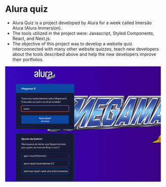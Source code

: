 # Alura quiz

- Alura Quiz is a project developed by Alura for a week called Imersão Alura (Alura Immersion).
- The tools utilized in the project were: Javascript, Styled Components, React, and Next.js.
- The objective of this project was to develop a website quiz interconnected with many other website quizzes, teach new developers about the tools described above and help the new developers improve their portfolios.

![image](https://github.com/LucasSousa09/alura-megamanxquiz/blob/main/home.png)
